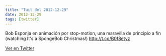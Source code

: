 ```yaml
---
title: "Tuit del 2012-12-29"
date: 2012-12-29
tags: [twitter]
---
```


Bob Esponja en animación por stop-motion, una maravilla de principio a fin (watching It's a SpongeBob Christmas!) http://t.co/B0f8etyz



[Ver en Twitter](https://twitter.com/i/web/status/285089201530232833)
